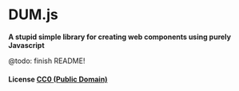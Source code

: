 # DUM.js

**A stupid simple library for creating web components using purely Javascript**

@todo: finish README!

#### License [CC0 (Public Domain)](LICENSE.md)
